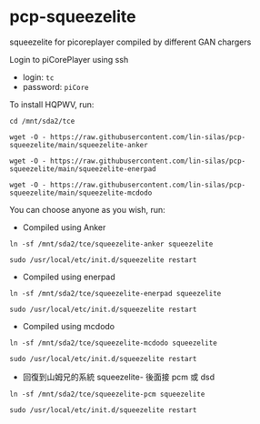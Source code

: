 # pcp-squeezelite
squeezelite for picoreplayer compiled by different GAN chargers

Login to piCorePlayer using ssh

* login: `tc`
* password: `piCore`

To install HQPWV, run:

`cd /mnt/sda2/tce`

`wget -O - https://raw.githubusercontent.com/lin-silas/pcp-squeezelite/main/squeezelite-anker`

`wget -O - https://raw.githubusercontent.com/lin-silas/pcp-squeezelite/main/squeezelite-enerpad`

`wget -O - https://raw.githubusercontent.com/lin-silas/pcp-squeezelite/main/squeezelite-mcdodo`

You can choose anyone as you wish, run:

* Compiled using Anker

`ln -sf /mnt/sda2/tce/squeezelite-anker squeezelite`

`sudo /usr/local/etc/init.d/squeezelite restart`

* Compiled using enerpad

`ln -sf /mnt/sda2/tce/squeezelite-enerpad squeezelite`

`sudo /usr/local/etc/init.d/squeezelite restart`

* Compiled using mcdodo

`ln -sf /mnt/sda2/tce/squeezelite-mcdodo squeezelite`

`sudo /usr/local/etc/init.d/squeezelite restart`

* 回復到山姆兄的系統 squeezelite- 後面接 pcm 或 dsd

`ln -sf /mnt/sda2/tce/squeezelite-pcm squeezelite`

`sudo /usr/local/etc/init.d/squeezelite restart`
